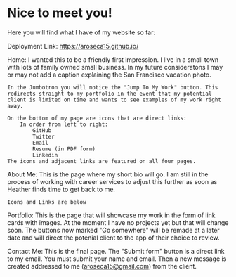 # Nice to meet you!

Here you will find what I have of my website so far:

Deployment Link: https://aroseca15.github.io/

Home: 
    I wanted this to be a friendly first impression. I live in a small town with lots of family owned small business. In my future consideratons I may or may not add a caption explaining the San Francisco vacation photo. 

    In the Jumbotron you will notice the "Jump To My Work" button. This redirects straight to my portfolio in the event that my potential client is limited on time and wants to see examples of my work right away.

    On the bottom of my page are icons that are direct links:
        In order from left to right:
            GitHub
            Twitter
            Email
            Resume (in PDF form)
            Linkedin
    The icons and adjacent links are featured on all four pages.

About Me:
    This is the page where my short bio will go. I am still in the process of working with career services to adjust this further as soon as Heather finds time to get back to me.

    Icons and Links are below

Portfolio: 
    This is the page that will showcase my work in the form of link cards with images. At the moment I have no projects yet but that will change soon. The buttons now marked "Go somewhere" will be remade at a later date and will direct the potenial client to the app of their choice to review.

Contact Me:
    This is the final page. The "Submit form" button is a direct link to my email. You must submit your name and email. Then a new message is created addressed to me (aroseca15@gmail.com) from the client.


            